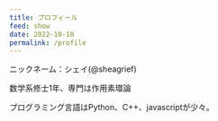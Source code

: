 ```yaml
---
title: プロフィール
feed: show
date: 2022-10-10
permalink: /profile
---
```



ニックネーム：シェイ(@sheagrief)

数学系修士1年、専門は作用素環論

プログラミング言語はPython、C++、javascriptが少々。
